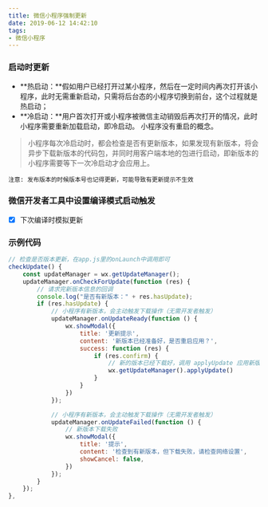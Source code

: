```yaml
---
title: 微信小程序强制更新
date: 2019-06-12 14:42:10
tags:
- 微信小程序
---
```

<!--# 微信小程序强制更新-->

### 启动时更新

-   **热启动：**假如用户已经打开过某小程序，然后在一定时间内再次打开该小程序，此时无需重新启动，只需将后台态的小程序切换到前台，这个过程就是热启动；
-   **冷启动：**用户首次打开或小程序被微信主动销毁后再次打开的情况，此时小程序需要重新加载启动，即冷启动。 小程序没有重启的概念。

> 小程序每次冷启动时，都会检查是否有更新版本，如果发现有新版本，将会异步下载新版本的代码包，并同时用客户端本地的包进行启动，即新版本的小程序需要等下一次冷启动才会应用上。

`注意: 发布版本的时候版本号也记得更新，可能导致有更新提示不生效`



### 微信开发者工具中设置编译模式启动触发

-   [x] 下次编译时模拟更新



### 示例代码

```javascript
// 检查是否版本更新，在app.js里的onLaunch中调用即可
checkUpdate() {
    const updateManager = wx.getUpdateManager();
    updateManager.onCheckForUpdate(function (res) {
        // 请求完新版本信息的回调
        console.log("是否有新版本：" + res.hasUpdate);
        if (res.hasUpdate) {
            // 小程序有新版本，会主动触发下载操作（无需开发者触发）
            updateManager.onUpdateReady(function () {
                wx.showModal({
                    title: '更新提示',
                    content: '新版本已经准备好，是否重启应用？',
                    success: function (res) {
                        if (res.confirm) {
                            // 新的版本已经下载好，调用 applyUpdate 应用新版本并重启
                            wx.getUpdateManager().applyUpdate()
                        }
                    }
                })
            });

            // 小程序有新版本，会主动触发下载操作（无需开发者触发）
            updateManager.onUpdateFailed(function () {
                // 新版本下载失败
                wx.showModal({
                    title: '提示',
                    content: '检查到有新版本，但下载失败，请检查网络设置',
                    showCancel: false,
                })
            });
        }
    });
},
```
